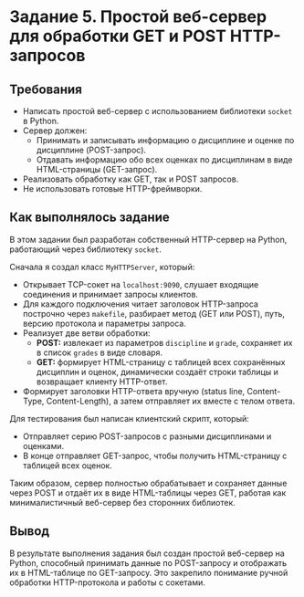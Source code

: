 # Задание 5. Простой веб-сервер для обработки GET и POST HTTP-запросов

## Требования
- Написать простой веб-сервер с использованием библиотеки `socket` в Python.
- Сервер должен:
  - Принимать и записывать информацию о дисциплине и оценке по дисциплине (POST-запрос).
  - Отдавать информацию обо всех оценках по дисциплинам в виде HTML-страницы (GET-запрос).
- Реализовать обработку как GET, так и POST запросов.
- Не использовать готовые HTTP-фреймворки.

## Как выполнялось задание
В этом задании был разработан собственный HTTP-сервер на Python, работающий через библиотеку `socket`.  

Сначала я создал класс `MyHTTPServer`, который:
- Открывает TCP-сокет на `localhost:9090`, слушает входящие соединения и принимает запросы клиентов.
- Для каждого подключения читает заголовок HTTP-запроса построчно через `makefile`, разбирает метод (GET или POST), путь, версию протокола и параметры запроса.
- Реализует две ветви обработки:
  - **POST:** извлекает из параметров `discipline` и `grade`, сохраняет их в список `grades` в виде словаря.
  - **GET:** формирует HTML-страницу с таблицей всех сохранённых дисциплин и оценок, динамически создаёт строки таблицы и возвращает клиенту HTTP-ответ.
- Формирует заголовки HTTP-ответа вручную (status line, Content-Type, Content-Length), а затем отправляет их вместе с телом ответа.

Для тестирования был написан клиентский скрипт, который:
- Отправляет серию POST-запросов с разными дисциплинами и оценками.
- В конце отправляет GET-запрос, чтобы получить HTML-страницу с таблицей всех оценок.

Таким образом, сервер полностью обрабатывает и сохраняет данные через POST и отдаёт их в виде HTML-таблицы через GET, работая как минималистичный веб-сервер без сторонних библиотек.

## Вывод
В результате выполнения задания был создан простой веб-сервер на Python, способный принимать данные по POST-запросу и отображать их в HTML-таблице по GET-запросу. Это закрепило понимание ручной обработки HTTP-протокола и работы с сокетами.
